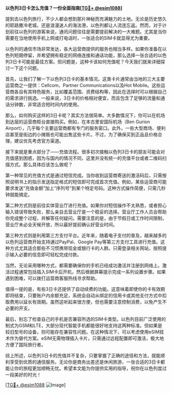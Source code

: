 **以色列3日卡怎么充值？一份全面指南[[TG💪+ @esim1088](https://t.me/s/esim1088)]**

提到去以色列旅行，不少人都会想到那片神秘而充满魅力的土地。无论是历史悠久的耶路撒冷老城，还是浪漫迷人的海法港，以色列都让人流连忘返。然而，对于计划前往以色列的游客来说，通讯问题往往是需要提前解决的一大难题。尤其是当你需要在当地使用手机上网或打电话时，一张适合的SIM卡就显得尤为重要。

以色列的通信市场非常发达，各大运营商提供的服务也相当多样。如果你准备在以色列短期停留，并希望拥有稳定的网络连接和通话功能，那么选择一张合适的以色列3日卡可能是最佳方案。但问题是，这种卡该如何充值呢？今天我们就来详细探讨一下这个问题。

首先，让我们了解一下以色列3日卡的基本情况。这类卡片通常由当地的三大主要运营商之一提供：Cellcom、Partner Communications以及Hot Mobile。这些运营商各自有其特色服务，比如覆盖范围、资费结构等，因此在选择时可以根据自己的需求进行挑选。一般来说，3日卡的价格相对便宜，而且包含了足够的流量和通话分钟数，非常适合短时间内的使用。

那么，如何购买这样的3日卡呢？其实方法很简单。大多数情况下，你可以在机场到达层的运营商柜台直接购买。例如，在本古里安国际机场（Ben Gurion Airport），几乎每个主要运营商都有专门的服务窗口。此外，一些大型商场、便利店甚至是街边的小摊贩也可能出售这些卡片。不过，为了确保买到正品且价格合理，建议优先考虑官方渠道。

接下来就是重点部分了——充值流程。很多初次接触以色列3日卡的朋友可能会对充值感到困惑，因为与国内的情况不同，这里并没有统一的充值平台或者二维码扫描方式。那么具体应该怎么做呢？

第一种常见的充值方式是通过短信完成。当你收到运营商寄送的激活码后，只需按照说明书上的指示发送指定格式的短信即可完成首次充值。例如，某些运营商可能要求发送“充值金额”加上“序列号”到某个特定号码。这种方式操作简便，只需几秒钟就能搞定。

第二种方式则是前往实体营业厅进行充值。如果你对短信操作不太熟悉，或者担心输入错误导致失败，那么亲自去营业厅是一个稳妥的选择。营业厅工作人员会帮助你完成整个过程，并解答任何疑问。需要注意的是，由于节假日或工作时间限制，营业厅未必全天候开放，所以最好提前确认好营业时间。

第三种方式则是利用第三方支付平台。近年来，随着电子支付的普及，越来越多的以色列运营商开始支持通过PayPal、Google Pay等第三方支付工具进行充值。这种方式尤其适合那些不习惯携带现金或银行卡的人群。只需登录相关网站，按照提示输入必要的信息即可轻松完成付款。

当然，无论采用哪种方式，都需要确保你的手机已经成功激活并注册到网络上。激活过程通常包括插入SIM卡后开机，然后根据屏幕提示完成一系列设置步骤。如果遇到困难，可以拨打运营商客服热线寻求帮助。

值得一提的是，有些3日卡还提供了自动续费的功能。这意味着即使你的卡有效期即将结束，只要账户内余额充足，系统会自动从绑定的信用卡或其他支付方式中扣取费用以延长有效期。虽然这听起来很方便，但也需要注意控制消费，以免产生不必要的开支。

最后，别忘了检查自己的手机是否兼容所选的SIM卡类型。以色列目前广泛使用的制式为GSM和LTE，大部分现代智能手机都能很好地支持这两种标准。但如果是较旧型号的设备，则可能存在兼容性问题。在这种情况下，可以考虑使用eSIM技术作为替代方案。eSIM无需物理插入卡片，只需通过远程配置即可激活，极大地方便了国际旅行者。

综上所述，以色列3日卡的充值并不复杂，只要掌握了正确的途径和方法，就能顺利享受到优质的通信服务。无论你是商务出差还是休闲旅游，一张合适的3日卡都能让你的旅程更加顺畅无忧。希望本文能为你提供实用的指导，祝你在以色列度过一段美好的时光！

[[TG💪+ @esim1088](https://t.me/s/esim1088) ![Image](https://i.postimg.cc/4NQfJmqS/Snipaste-2025-05-13-00-14-12.png)]